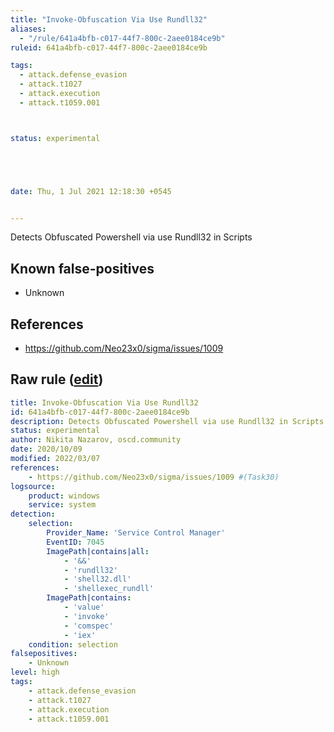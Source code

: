 ```yaml
---
title: "Invoke-Obfuscation Via Use Rundll32"
aliases:
  - "/rule/641a4bfb-c017-44f7-800c-2aee0184ce9b"
ruleid: 641a4bfb-c017-44f7-800c-2aee0184ce9b

tags:
  - attack.defense_evasion
  - attack.t1027
  - attack.execution
  - attack.t1059.001



status: experimental





date: Thu, 1 Jul 2021 12:18:30 +0545


---
```


Detects Obfuscated Powershell via use Rundll32 in Scripts

<!--more-->


## Known false-positives

* Unknown



## References

* https://github.com/Neo23x0/sigma/issues/1009


## Raw rule ([edit](https://github.com/SigmaHQ/sigma/edit/master/rules/windows/builtin/system/win_invoke_obfuscation_via_use_rundll32_services.yml))
```yaml
title: Invoke-Obfuscation Via Use Rundll32
id: 641a4bfb-c017-44f7-800c-2aee0184ce9b
description: Detects Obfuscated Powershell via use Rundll32 in Scripts
status: experimental
author: Nikita Nazarov, oscd.community
date: 2020/10/09
modified: 2022/03/07
references:
    - https://github.com/Neo23x0/sigma/issues/1009 #(Task30)
logsource:
    product: windows
    service: system
detection:
    selection:
        Provider_Name: 'Service Control Manager'
        EventID: 7045
        ImagePath|contains|all:
            - '&&'
            - 'rundll32'
            - 'shell32.dll'
            - 'shellexec_rundll'
        ImagePath|contains:    
            - 'value'
            - 'invoke'
            - 'comspec'
            - 'iex'
    condition: selection
falsepositives:
    - Unknown
level: high
tags:
    - attack.defense_evasion
    - attack.t1027
    - attack.execution
    - attack.t1059.001

```
